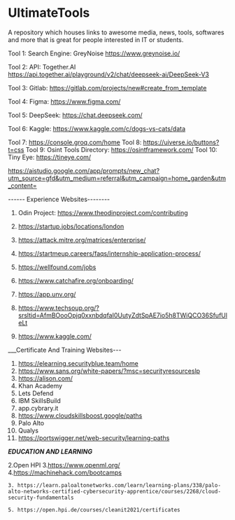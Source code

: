 # UltimateTools
A repository which houses links to awesome media, news, tools, softwares and more that is great for people interested in IT or students.

Tool 1: Search Engine: GreyNoise https://www.greynoise.io/

Tool 2: API: Together.AI  https://api.together.ai/playground/v2/chat/deepseek-ai/DeepSeek-V3

Tool 3: Gitlab: https://gitlab.com/projects/new#create_from_template

Tool 4: Figma: https://www.figma.com/

Tool 5: DeepSeek: https://chat.deepseek.com/

Tool 6: Kaggle: https://www.kaggle.com/c/dogs-vs-cats/data

Tool 7: https://console.groq.com/home
Tool 8: https://uiverse.io/buttons?t=css
Tool 9: Osint Tools Directory: https://osintframework.com/
Tool 10: Tiny Eye: https://tineye.com/

https://aistudio.google.com/app/prompts/new_chat?utm_source=gfd&utm_medium=referral&utm_campaign=home_garden&utm_content=


------ Experience Websites--------
1. Odin Project: https://www.theodinproject.com/contributing
2. https://startup.jobs/locations/london
3. https://attack.mitre.org/matrices/enterprise/


6. https://startmeup.careers/faqs/internship-application-process/
7. https://wellfound.com/jobs
8. https://www.catchafire.org/onboarding/
9. https://app.unv.org/
10. https://www.techsoup.org/?srsltid=AfmBOooOpjq0xxnbdqfaI0UutyZdtSpAE7io5h8TWiQCO36SfufUleLt
11. https://www.kaggle.com/

 ___Certificate And Training Websites---
1. https://elearning.securityblue.team/home
2. https://www.sans.org/white-papers/?msc=securityresourceslp
3. https://alison.com/
4. Khan Academy
5. Lets Defend
6. IBM SkillsBuild
7. app.cybrary.it
8. https://www.cloudskillsboost.google/paths
9. Palo Alto
10. Qualys
11. https://portswigger.net/web-security/learning-paths
   

___EDUCATION AND LEARNING___

2.Open HPI
3.https://www.openml.org/
4.https://machinehack.com/bootcamps
 

  
    3. https://learn.paloaltonetworks.com/learn/learning-plans/338/palo-alto-networks-certified-cybersecurity-apprentice/courses/2268/cloud-security-fundamentals
    
    5. https://open.hpi.de/courses/cleanit2021/certificates
